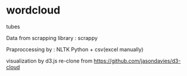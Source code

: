 # wordcloud
tubes

Data from scrapping library : scrappy

Praproccessing by : NLTK Python + csv(excel manually)

visualization by d3.js
re-clone from https://github.com/jasondavies/d3-cloud   
